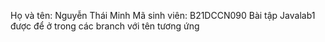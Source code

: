 Họ và tên: Nguyễn Thái Minh
Mã sinh viên: B21DCCN090
Bài tập Javalab1 được để ở trong các branch với tên tương ứng
